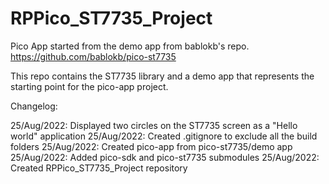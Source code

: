 # RPPico_ST7735_Project

Pico App started from the demo app from bablokb's repo.
https://github.com/bablokb/pico-st7735

This repo contains the ST7735 library and a demo app that represents the starting point for the pico-app project.

Changelog:

25/Aug/2022: Displayed two circles on the ST7735 screen as a "Hello world" application
25/Aug/2022: Created .gitignore to exclude all the build folders
25/Aug/2022: Created pico-app from pico-st7735/demo app
25/Aug/2022: Added pico-sdk and pico-st7735 submodules
25/Aug/2022: Created RPPico_ST7735_Project repository
